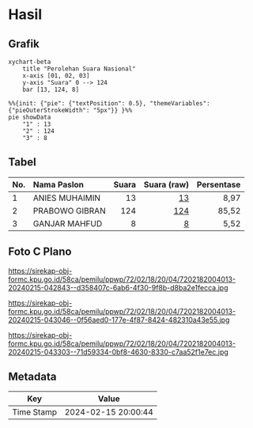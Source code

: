 # Hasil

## Grafik

```mermaid
xychart-beta
    title "Perolehan Suara Nasional"
    x-axis [01, 02, 03]
    y-axis "Suara" 0 --> 124
    bar [13, 124, 8]
```

```mermaid
%%{init: {"pie": {"textPosition": 0.5}, "themeVariables": {"pieOuterStrokeWidth": "5px"}} }%%
pie showData
    "1" : 13
    "2" : 124
    "3" : 8
```

## Tabel

| No. | Nama Paslon    | Suara | Suara (raw) | Persentase |
|:--- |:-------------- | -----:| -----------:| ----------:|
| 1   | ANIES MUHAIMIN | 13    | [13][p-1]   | 8,97       |
| 2   | PRABOWO GIBRAN | 124   | [124][p-2]  | 85,52      |
| 3   | GANJAR MAHFUD  | 8     | [8][p-3]    | 5,52       |


[p-1]: https://github.com/gigit-pemilu/pemilu-2024/blob/main/pilpres/hitung-suara/sub/72-sulawesi-tengah/sub/02-poso/sub/18-poso-pesisir-utara/sub/2004-tambarana/sub/013-tps/sub/paslon-1.txt
[p-2]: https://github.com/gigit-pemilu/pemilu-2024/blob/main/pilpres/hitung-suara/sub/72-sulawesi-tengah/sub/02-poso/sub/18-poso-pesisir-utara/sub/2004-tambarana/sub/013-tps/sub/paslon-2.txt
[p-3]: https://github.com/gigit-pemilu/pemilu-2024/blob/main/pilpres/hitung-suara/sub/72-sulawesi-tengah/sub/02-poso/sub/18-poso-pesisir-utara/sub/2004-tambarana/sub/013-tps/sub/paslon-3.txt

## Foto C Plano

https://sirekap-obj-formc.kpu.go.id/58ca/pemilu/ppwp/72/02/18/20/04/7202182004013-20240215-042843--d358407c-6ab6-4f30-9f8b-d8ba2e1fecca.jpg

https://sirekap-obj-formc.kpu.go.id/58ca/pemilu/ppwp/72/02/18/20/04/7202182004013-20240215-043046--0f56aed0-177e-4f87-8424-482310a43e55.jpg

https://sirekap-obj-formc.kpu.go.id/58ca/pemilu/ppwp/72/02/18/20/04/7202182004013-20240215-043303--71d59334-0bf8-4630-8330-c7aa52f1e7ec.jpg


## Metadata

| Key        | Value               |
| ---------- | ------------------- |
| Time Stamp | 2024-02-15 20:00:44 |



